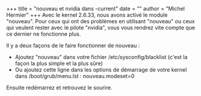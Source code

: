 +++
title = "nouveau et nvidia dans -current"
date = ""
author = "Michel Hermier"
+++
Avec le kernel 2.6.33, nous avons activé le module "nouveau". Pour ceux qui ont des problèmes en utilisant "nouveau" ou ceux qui veulent rester avec le pilote "nvidia", vous vous rendrez vite compte que ce dernier ne fonctionne plus.

 Il y a deux façons de le faire fonctionner de nouveau :
 * Ajoutez "nouveau" dans votre fichier /etc/sysconfig/blacklist (c'est la façon la plus simple et la plus sûre)
* Ou ajoutez cette ligne dans les options de démarrage de votre kernel dans /boot/grub/menu.lst : nouveau.modeset=0


 Ensuite redémarrez et retrouvez le sourire.